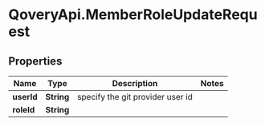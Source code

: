 # QoveryApi.MemberRoleUpdateRequest

## Properties

Name | Type | Description | Notes
------------ | ------------- | ------------- | -------------
**userId** | **String** | specify the git provider user id | 
**roleId** | **String** |  | 


